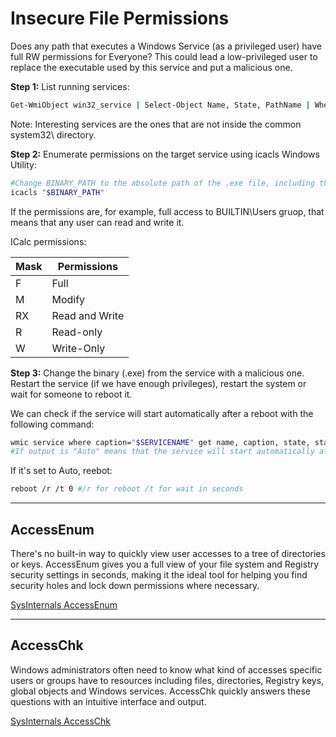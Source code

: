 # Insecure File Permissions

Does any path that executes a Windows Service (as a privileged user) have full RW permissions for Everyone? This could lead a low-privileged user to replace the executable used by this service and put a malicious one.

**Step 1:** List running services:

```bash
Get-WmiObject win32_service | Select-Object Name, State, PathName | Where-Object {$_.State -like 'Running'}
```

Note: Interesting services are the ones that are not inside the common system32\ directory.

**Step 2:** Enumerate permissions on the target service using icacls Windows Utility:

```bash
#Change BINARY_PATH to the absolute path of the .exe file, including the /filename.exe
icacls "$BINARY_PATH"
```

If the permissions are, for example, full access to BUILTIN\Users gruop, that means that any user can read and write it.

ICalc permissions:

|Mask|Permissions   |
|----|--------------|
|F   |Full          |
|M   |Modify        |
|RX  |Read and Write|
|R   |Read-only     |
|W   |Write-Only    |


**Step 3:** Change the binary (.exe) from the service with a malicious one. Restart the service (if we have enough privileges), restart the system or wait for someone to reboot it.

We can check if the service will start automatically after a reboot with the following command:

```bash
wmic service where caption="$SERVICENAME" get name, caption, state, start mode
#If output is "Auto" means that the service will start automatically after a reboot.
```

If it's set to Auto, reebot:

```bash
reboot /r /t 0 #/r for reboot /t for wait in seconds
```
_____

## AccessEnum 

There's no built-in way to quickly view user accesses to a tree of directories or keys. AccessEnum gives you a full view of your file system and Registry security settings in seconds, making it the ideal tool for helping you find security holes and lock down permissions where necessary.

[SysInternals AccessEnum](https://docs.microsoft.com/es-es/sysinternals/downloads/accesschk)

_____

## AccessChk 

Windows administrators often need to know what kind of accesses specific users or groups have to resources including files, directories, Registry keys, global objects and Windows services. AccessChk quickly answers these questions with an intuitive interface and output.

[SysInternals AccessChk](https://docs.microsoft.com/es-es/sysinternals/downloads/accesschk)
